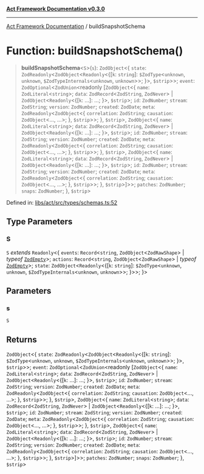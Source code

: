 [**Act Framework Documentation v0.3.0**](../README.md)

***

[Act Framework Documentation](../globals.md) / buildSnapshotSchema

# Function: buildSnapshotSchema()

> **buildSnapshotSchema**\<`S`\>(`s`): `ZodObject`\<\{ `state`: `ZodReadonly`\<`ZodObject`\<`Readonly`\<\{[`k`: `string`]: `$ZodType`\<`unknown`, `unknown`, `$ZodTypeInternals`\<`unknown`, `unknown`\>\>; \}\>, `$strip`\>\>; `event`: `ZodOptional`\<`ZodUnion`\<readonly \[`ZodObject`\<\{ `name`: `ZodLiteral`\<`string`\>; `data`: `ZodRecord`\<`ZodString`, `ZodNever`\> \| `ZodObject`\<`Readonly`\<\{[`k`: ...]: ...; \}\>, `$strip`\>; `id`: `ZodNumber`; `stream`: `ZodString`; `version`: `ZodNumber`; `created`: `ZodDate`; `meta`: `ZodReadonly`\<`ZodObject`\<\{ `correlation`: `ZodString`; `causation`: `ZodObject`\<..., ...\>; \}, `$strip`\>\>; \}, `$strip`\>, `ZodObject`\<\{ `name`: `ZodLiteral`\<`string`\>; `data`: `ZodRecord`\<`ZodString`, `ZodNever`\> \| `ZodObject`\<`Readonly`\<\{[`k`: ...]: ...; \}\>, `$strip`\>; `id`: `ZodNumber`; `stream`: `ZodString`; `version`: `ZodNumber`; `created`: `ZodDate`; `meta`: `ZodReadonly`\<`ZodObject`\<\{ `correlation`: `ZodString`; `causation`: `ZodObject`\<..., ...\>; \}, `$strip`\>\>; \}, `$strip`\>, `ZodObject`\<\{ `name`: `ZodLiteral`\<`string`\>; `data`: `ZodRecord`\<`ZodString`, `ZodNever`\> \| `ZodObject`\<`Readonly`\<\{[`k`: ...]: ...; \}\>, `$strip`\>; `id`: `ZodNumber`; `stream`: `ZodString`; `version`: `ZodNumber`; `created`: `ZodDate`; `meta`: `ZodReadonly`\<`ZodObject`\<\{ `correlation`: `ZodString`; `causation`: `ZodObject`\<..., ...\>; \}, `$strip`\>\>; \}, `$strip`\>\]\>\>; `patches`: `ZodNumber`; `snaps`: `ZodNumber`; \}, `$strip`\>

Defined in: [libs/act/src/types/schemas.ts:52](https://github.com/Rotorsoft/act-root/blob/44434ac9e20b81fc5bbda127e1633a974aa78bcb/libs/act/src/types/schemas.ts#L52)

## Type Parameters

### S

`S` *extends* `Readonly`\<\{ `events`: `Record`\<`string`, `ZodObject`\<`ZodRawShape`\> \| *typeof* [`ZodEmpty`](../variables/ZodEmpty.md)\>; `actions`: `Record`\<`string`, `ZodObject`\<`ZodRawShape`\> \| *typeof* [`ZodEmpty`](../variables/ZodEmpty.md)\>; `state`: `ZodObject`\<`Readonly`\<\{[`k`: `string`]: `$ZodType`\<`unknown`, `unknown`, `$ZodTypeInternals`\<`unknown`, `unknown`\>\>; \}\>\>; \}\>

## Parameters

### s

`S`

## Returns

`ZodObject`\<\{ `state`: `ZodReadonly`\<`ZodObject`\<`Readonly`\<\{[`k`: `string`]: `$ZodType`\<`unknown`, `unknown`, `$ZodTypeInternals`\<`unknown`, `unknown`\>\>; \}\>, `$strip`\>\>; `event`: `ZodOptional`\<`ZodUnion`\<readonly \[`ZodObject`\<\{ `name`: `ZodLiteral`\<`string`\>; `data`: `ZodRecord`\<`ZodString`, `ZodNever`\> \| `ZodObject`\<`Readonly`\<\{[`k`: ...]: ...; \}\>, `$strip`\>; `id`: `ZodNumber`; `stream`: `ZodString`; `version`: `ZodNumber`; `created`: `ZodDate`; `meta`: `ZodReadonly`\<`ZodObject`\<\{ `correlation`: `ZodString`; `causation`: `ZodObject`\<..., ...\>; \}, `$strip`\>\>; \}, `$strip`\>, `ZodObject`\<\{ `name`: `ZodLiteral`\<`string`\>; `data`: `ZodRecord`\<`ZodString`, `ZodNever`\> \| `ZodObject`\<`Readonly`\<\{[`k`: ...]: ...; \}\>, `$strip`\>; `id`: `ZodNumber`; `stream`: `ZodString`; `version`: `ZodNumber`; `created`: `ZodDate`; `meta`: `ZodReadonly`\<`ZodObject`\<\{ `correlation`: `ZodString`; `causation`: `ZodObject`\<..., ...\>; \}, `$strip`\>\>; \}, `$strip`\>, `ZodObject`\<\{ `name`: `ZodLiteral`\<`string`\>; `data`: `ZodRecord`\<`ZodString`, `ZodNever`\> \| `ZodObject`\<`Readonly`\<\{[`k`: ...]: ...; \}\>, `$strip`\>; `id`: `ZodNumber`; `stream`: `ZodString`; `version`: `ZodNumber`; `created`: `ZodDate`; `meta`: `ZodReadonly`\<`ZodObject`\<\{ `correlation`: `ZodString`; `causation`: `ZodObject`\<..., ...\>; \}, `$strip`\>\>; \}, `$strip`\>\]\>\>; `patches`: `ZodNumber`; `snaps`: `ZodNumber`; \}, `$strip`\>
